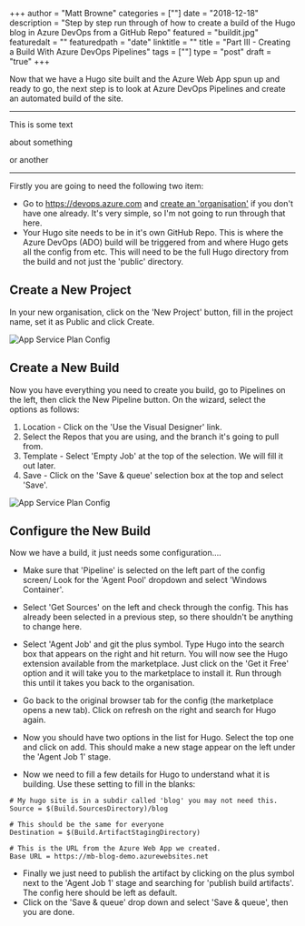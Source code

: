 +++
author = "Matt Browne"
categories = [""]
date = "2018-12-18"
description = "Step by step run through of how to create a build of the Hugo blog in Azure DevOps from a GitHub Repo"
featured = "buildit.jpg"
featuredalt = ""
featuredpath = "date"
linktitle = ""
title = "Part III - Creating a Build With Azure DevOps Pipelines"
tags = [""]
type = "post"
draft = "true"
+++

Now that we have a Hugo site built and the Azure Web App spun up and ready to go, the next step is to look at Azure DevOps Pipelines and create an automated build of the site.

---
This is some text

about something

or another

---

Firstly you are going to need the following two item:

* Go to https://devops.azure.com and [create an 'organisation'](https://docs.microsoft.com/en-us/azure/devops/organizations/accounts/create-organization?view=vsts) if you don't have one already.  It's very simple, so I'm not going to run through that here.
* Your Hugo site needs to be in it's own GitHub Repo.  This is where the  Azure DevOps (ADO) build will be triggered from and where Hugo gets all the config from etc.  This will need to be the full Hugo directory from the build and not just the 'public' directory.

## Create a New Project

In your new organisation, click on the 'New Project' button, fill in the project name, set it as Public and click Create.

![App Service Plan Config](/img/2018/12/AzureDevOps_Build_01.png)


## Create a New Build

Now you have everything you need to create you build, go to Pipelines on the left, then click the New Pipeline button.  On the wizard, select the options as follows:
1. Location - Click on the 'Use the Visual Designer' link.
2. Select the Repos that you are using, and the branch it's going to pull from.
3. Template - Select 'Empty Job' at the top of the selection.  We will fill it out later.
4. Save - Click on the 'Save & queue' selection box at the top and select 'Save'.

![App Service Plan Config](/img/2018/12/AzureDevOps_Build_02.gif)

## Configure the New Build

Now we have a build, it just needs some configuration....

* Make sure that 'Pipeline' is selected on the left part of the config screen/  Look for the 'Agent Pool' dropdown and select 'Windows Container'.

* Select 'Get Sources' on the left and check through the config.  This has already been selected in a previous step, so there shouldn't be anything to change here.

* Select 'Agent Job' and git the plus symbol.  Type Hugo into the search box that appears on the right and hit return.  You will now see the Hugo extension available from the marketplace.  Just click on the 'Get it Free' option and it will take you to the marketplace to install it.  Run through this until it takes you back to the organisation.

* Go back to the original browser tab for the config (the marketplace opens a new tab).  Click on refresh on the right and search for Hugo again.

* Now you should have two options in the list for Hugo.  Select the top one and click on add.  This should make a new stage appear on the left under the 'Agent Job 1' stage.

* Now we need to fill a few details for Hugo to understand what it is building.  Use these setting to fill in the blanks:

```
# My hugo site is in a subdir called 'blog' you may not need this.
Source = $(Build.SourcesDirectory)/blog

# This should be the same for everyone
Destination = $(Build.ArtifactStagingDirectory)

# This is the URL from the Azure Web App we created.
Base URL = https://mb-blog-demo.azurewebsites.net
```

* Finally we just need to publish the artifact by clicking on the plus symbol next to the 'Agent Job 1' stage and searching for 'publish build artifacts'.  The config here should be left as default.
* Click on the 'Save & queue' drop down and select 'Save & queue', then you are done.






